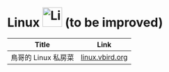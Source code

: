 # Linux <img src="../../image/Linux_logo.svg" alt="Linux logo" height="45pt" width="!" /> (to be improved)

|Title|Link|
|-----|----|
|鳥哥的 Linux 私房菜|[linux.vbird.org](http://linux.vbird.org/)|
